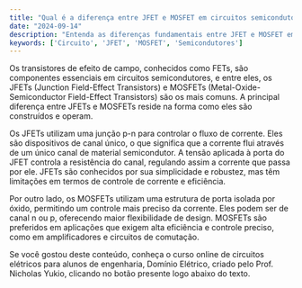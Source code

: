 ```yaml
---
title: "Qual é a diferença entre JFET e MOSFET em circuitos semicondutores?"
date: "2024-09-14"
description: "Entenda as diferenças fundamentais entre JFET e MOSFET em circuitos semicondutores."
keywords: ['Circuito', 'JFET', 'MOSFET', 'Semicondutores']
---
```


Os transistores de efeito de campo, conhecidos como FETs, são componentes essenciais em circuitos semicondutores, e entre eles, os JFETs (Junction Field-Effect Transistors) e MOSFETs (Metal-Oxide-Semiconductor Field-Effect Transistors) são os mais comuns. A principal diferença entre JFETs e MOSFETs reside na forma como eles são construídos e operam.

Os JFETs utilizam uma junção p-n para controlar o fluxo de corrente. Eles são dispositivos de canal único, o que significa que a corrente flui através de um único canal de material semicondutor. A tensão aplicada à porta do JFET controla a resistência do canal, regulando assim a corrente que passa por ele. JFETs são conhecidos por sua simplicidade e robustez, mas têm limitações em termos de controle de corrente e eficiência.

Por outro lado, os MOSFETs utilizam uma estrutura de porta isolada por óxido, permitindo um controle mais preciso da corrente. Eles podem ser de canal n ou p, oferecendo maior flexibilidade de design. MOSFETs são preferidos em aplicações que exigem alta eficiência e controle preciso, como em amplificadores e circuitos de comutação.

Se você gostou deste conteúdo, conheça o curso online de circuitos elétricos para alunos de engenharia, Domínio Elétrico, criado pelo Prof. Nicholas Yukio, clicando no botão presente logo abaixo do texto.